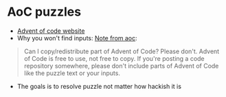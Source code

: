 # AoC puzzles

- [Advent of code website](https://adventofcode.com/)
- Why you won't find inputs: [Note from aoc](https://adventofcode.com/2023/about):

> Can I copy/redistribute part of Advent of Code? Please don't. Advent of Code
> is free to use, not free to copy. If you're posting a code repository somewhere, 
> please don't include parts of Advent of Code like the puzzle text or your inputs.

- The goals is to resolve puzzle not matter how hackish it is
